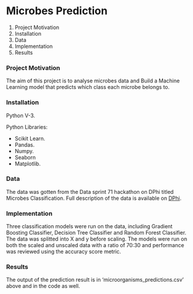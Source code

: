 # Microbes Prediction

1. Project Motivation
2. Installation
3. Data
4. Implementation
5. Results



### Project Motivation

The aim of this project is to analyse  microbes data and Build a Machine Learning model that predicts which class each microbe belongs to.



### Installation

Python V-3.

Python Libraries:

- Scikit Learn. 
- Pandas. 
- Numpy.
- Seaborn
- Matplotlib.



### Data

The data was gotten from the Data sprint 71 hackathon on DPhi titled Microbes Classification. Full description of the data is available on [DPhi](https://dphi.tech/challenges/data-sprint-71-microbes-classification/207/overview/evaluation).


### Implementation

Three classification models were run on the data, including Gradient Boosting Classifier, Decision Tree Classifier and Random Forest Classifier. The data was splitted into X and y before scaling. The models were run on both the scaled and unscaled data with a ratio of 70:30 and performance was reviewed using the accuracy score metric.


### Results
The output of the prediction result is in ‘microorganisms_predictions.csv’ above and in the code as well.
